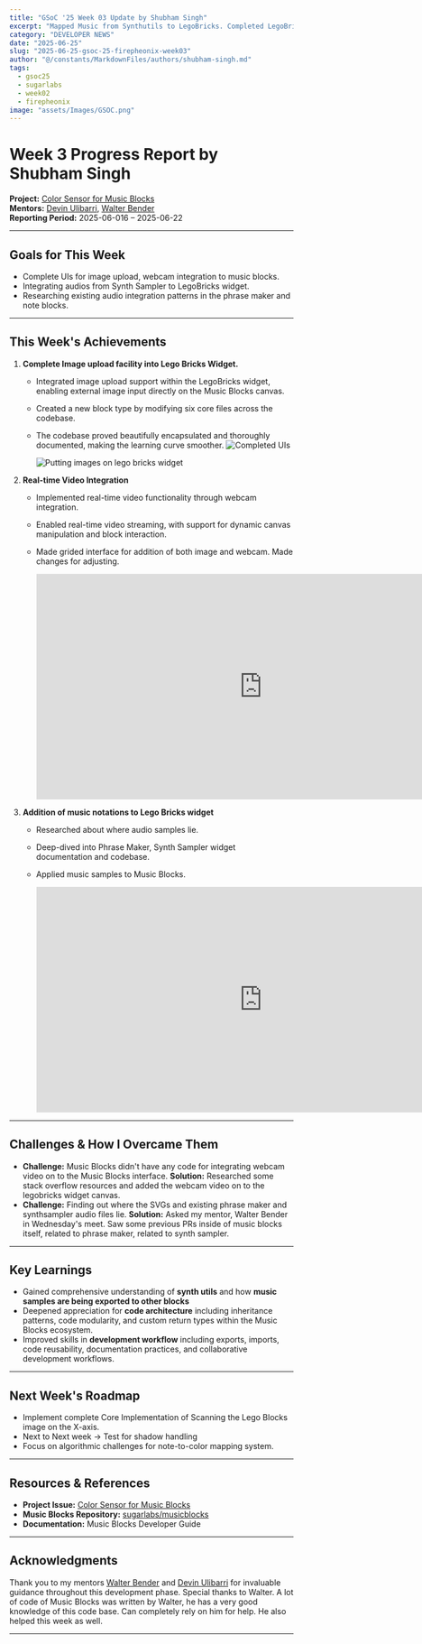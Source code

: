 ```yaml
---
title: "GSoC '25 Week 03 Update by Shubham Singh"
excerpt: "Mapped Music from Synthutils to LegoBricks. Completed LegoBricks Wdiget UIs"
category: "DEVELOPER NEWS"
date: "2025-06-25"
slug: "2025-06-25-gsoc-25-firepheonix-week03"
author: "@/constants/MarkdownFiles/authors/shubham-singh.md"
tags:   
  - gsoc25
  - sugarlabs
  - week02
  - firepheonix
image: "assets/Images/GSOC.png"
---
```


<!-- markdownlint-disable -->

# Week 3 Progress Report by Shubham Singh

**Project:** [Color Sensor for Music Blocks](https://github.com/sugarlabs/musicblocks/issues/4537)  
**Mentors:** [Devin Ulibarri](https://github.com/pikurasa), [Walter Bender](https://github.com/walterbender)  
**Reporting Period:** 2025-06-016 – 2025-06-22 

---

## Goals for This Week

- Complete UIs for image upload, webcam integration to music blocks.
- Integrating audios from Synth Sampler to LegoBricks widget.
- Researching existing audio integration patterns in the phrase maker and note blocks.

---

## This Week's Achievements

1. **Complete Image upload facility into Lego Bricks Widget.**  
   - Integrated image upload support within the LegoBricks widget, enabling external image input directly on the Music Blocks canvas.
   - Created a new block type by modifying six core files across the codebase.
   - The codebase proved beautifully encapsulated and thoroughly documented, making the learning curve smoother.
        ![Completed UIs](https://i.ibb.co/39pZpDGv/Music-Blocks-Google-Chrome-28-06-2025-07-13-38.png)

        ![Putting images on lego bricks widget](https://i.ibb.co/203Mjsdk/Music-Blocks-Google-Chrome-28-06-2025-07-14-47.png)

2. **Real-time Video Integration**  
   - Implemented real-time video functionality through webcam integration.
   - Enabled real-time video streaming, with support for dynamic canvas manipulation and block interaction.
   - Made grided interface for addition of both image and webcam. Made changes for adjusting.

        <iframe width="800" height="400" src="https://www.youtube.com/embed/HG6C0ZX7QRA?si=OIGvtD4qpwxMmb8W" title="YouTube video player" frameborder="0" allow="accelerometer; autoplay; clipboard-write; encrypted-media; gyroscope; picture-in-picture; web-share" referrerpolicy="strict-origin-when-cross-origin" allowfullscreen></iframe>

3. **Addition of music notations to Lego Bricks widget**  
   - Researched about where audio samples lie.
   - Deep-dived into Phrase Maker, Synth Sampler widget documentation and codebase.
   - Applied music samples to Music Blocks.

        <iframe width="800" height="400" src="https://www.youtube.com/embed/PwuPtACP8WM?si=NpfkLI-4SUVkVeU7" title="YouTube video player" frameborder="0" allow="accelerometer; autoplay; clipboard-write; encrypted-media; gyroscope; picture-in-picture; web-share" referrerpolicy="strict-origin-when-cross-origin" allowfullscreen></iframe>

---

## Challenges & How I Overcame Them

- **Challenge:** Music Blocks didn't have any code for integrating webcam video on to the Music Blocks interface.
**Solution:** Researched some stack overflow resources and added the webcam video on to the legobricks widget canvas.
- **Challenge:** Finding out where the SVGs and existing phrase maker and synthsampler audio files lie.
**Solution:** Asked my mentor, Walter Bender in Wednesday's meet. Saw some previous PRs inside of music blocks itself, related to phrase maker, related to synth sampler.

---

## Key Learnings

- Gained comprehensive understanding of **synth utils** and how **music samples are being exported to other blocks**
- Deepened appreciation for **code architecture** including inheritance patterns, code modularity, and custom return types within the Music Blocks ecosystem.
- Improved skills in **development workflow** including exports, imports, code reusability, documentation practices, and collaborative development workflows.

---

## Next Week's Roadmap

- Implement complete Core Implementation of Scanning the Lego Blocks image on the X-axis.
- Next to Next week -> Test for shadow handling
- Focus on algorithmic challenges for note-to-color mapping system.

---

## Resources & References

- **Project Issue:** [Color Sensor for Music Blocks](https://github.com/sugarlabs/musicblocks/issues/4537)
- **Music Blocks Repository:** [sugarlabs/musicblocks](https://github.com/sugarlabs/musicblocks)
- **Documentation:** Music Blocks Developer Guide

---

## Acknowledgments

Thank you to my mentors [Walter Bender](https://github.com/walterbender) and [Devin Ulibarri](https://github.com/pikurasa) for invaluable guidance throughout this development phase. Special thanks to Walter. A lot of code of Music Blocks was written by Walter, he has a very good knowledge of this code base. Can completely rely on him for help. He also helped this week as well.

---